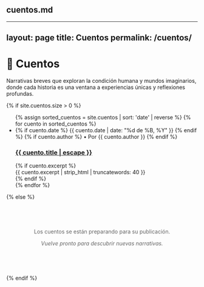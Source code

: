 ## cuentos.md
---
layout: page
title: Cuentos
permalink: /cuentos/
---

<div class="category-header">
  <h1>📖 Cuentos</h1>
  <p class="category-description">
    Narrativas breves que exploran la condición humana y mundos imaginarios, 
    donde cada historia es una ventana a experiencias únicas y reflexiones profundas.
  </p>
</div>

{% if site.cuentos.size > 0 %}
  <ul class="post-list">
    {% assign sorted_cuentos = site.cuentos | sort: 'date' | reverse %}
    {% for cuento in sorted_cuentos %}
      <li class="post-item">
        <div class="post-meta">
          {% if cuento.date %}
            <time datetime="{{ cuento.date | date_to_xmlschema }}">
              {{ cuento.date | date: "%d de %B, %Y" }}
            </time>
          {% endif %}
          {% if cuento.author %}
            • Por {{ cuento.author }}
          {% endif %}
        </div>
        <h3 class="post-title">
          <a href="{{ cuento.url | relative_url }}">{{ cuento.title | escape }}</a>
        </h3>
        {% if cuento.excerpt %}
          <div class="post-excerpt">
            {{ cuento.excerpt | strip_html | truncatewords: 40 }}
          </div>
        {% endif %}
      </li>
    {% endfor %}
  </ul>
{% else %}
  <div style="text-align: center; padding: 60px 20px; color: #666;">
    <p>Los cuentos se están preparando para su publicación.</p>
    <p><em>Vuelve pronto para descubrir nuevas narrativas.</em></p>
  </div>
{% endif %}
